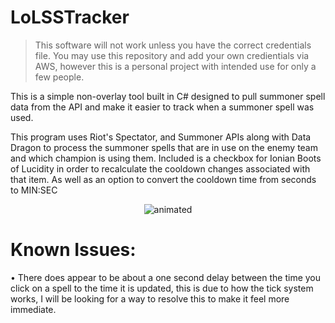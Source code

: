 # LoLSSTracker
> This software will not work unless you have the correct credentials file. You may use this repository and add your own credientials via AWS, however this is a personal project with intended use for only a few people.

This is a simple non-overlay tool built in C# designed to pull summoner spell data from the API and make it easier to track when a summoner spell was used.

This program uses Riot's Spectator, and Summoner APIs along with Data Dragon to process the summoner spells that are in use on the enemy team and which champion is using them. Included is a checkbox for Ionian Boots of Lucidity in order to recalculate the cooldown changes associated with that item. As well as an option to convert the cooldown time from seconds to MIN:SEC

<p align="center">
  <img src="https://user-images.githubusercontent.com/13126350/170962518-2931d6e5-fdab-4911-99e2-9f9b3672fda2.gif" alt="animated" />

</p>

# Known Issues:
• There does appear to be about a one second delay between the time you click on a spell to the time it is updated, this is due to how the tick system works, I will be looking for a way to resolve this to make it feel more immediate.
